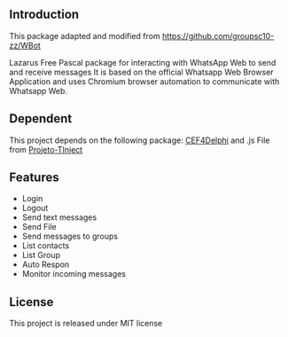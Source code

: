 ## Introduction

This package adapted and modified from https://github.com/groupsc10-zz/WBot

Lazarus Free Pascal package for interacting with WhatsApp Web to send and receive messages
It is based on the official Whatsapp Web Browser Application and uses Chromium browser automation to communicate with Whatsapp Web.

## Dependent

This project depends on the following package: [CEF4Delphi](https://github.com/salvadordf/CEF4Delphi) and .js File from [Projeto-TInject](https://raw.githubusercontent.com/mikelustosa/Projeto-TInject/master/Source/JS/js.abr)

## Features

- Login
- Logout
- Send text messages
- Send File
- Send messages to groups
- List contacts
- List Group
- Auto Respon
- Monitor incoming messages

## License
This project is released under MIT license
